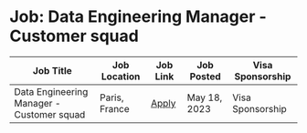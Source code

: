 # Job: Data Engineering Manager - Customer squad

| Job Title | Job Location | Job Link | Job Posted | Visa Sponsorship |
| --- | --- | --- | --- | --- |
| Data Engineering Manager - Customer squad | Paris, France | [Apply](https://jobs.lever.co/backmarket/fc1674d3-4bb5-4a29-9302-b4c2769d6f7d) | May 18, 2023 | Visa Sponsorship |
